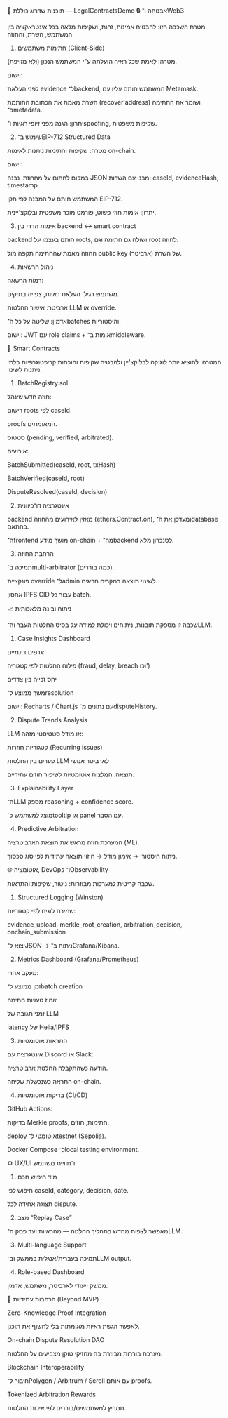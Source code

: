 🚀 תוכנית שדרוג כוללת — LegalContractsDemo
🔒 אבטחה ו־Web3

מטרת השכבה הזו: להבטיח אמינות, זהות, ושקיפות מלאה בכל אינטראקציה בין המשתמש, השרת, והחוזה.

1. חתימות משתמשים (Client-Side)

מטרה: לאמת שכל ראיה הועלתה ע"י המשתמש הנכון (ולא מזויפת).

יישום:

לפני העלאת evidence ל־backend, המשתמש חותם עליו עם Metamask.

השרת מאמת את הכתובת החותמת (recover address) ושומר את החתימה ב־metadata.

יתרון: הגנה מפני זיופי ראיות ו־spoofing, שקיפות משפטית.

2. שימוש ב־EIP-712 Structured Data

מטרה: שקיפות וחתימות ניתנות לאימות on-chain.

יישום:

במקום לחתום על מחרוזת, נבנה JSON מבני עם השדות: caseId, evidenceHash, timestamp.

המשתמש חותם על המבנה לפי תקן EIP-712.

יתרון: אימות חוזי פשוט, פורמט מוכר משפטית ובלוקצ'יינית.

3. אימות הדדי בין backend ↔ smart contract

backend חותם בעצמו על roots, ושולח גם חתימה וגם root לחוזה.

החוזה מאמת שהחתימה תקפה מול public key של השרת (ארביטר).

4. ניהול הרשאות

רמות הרשאה:

משתמש רגיל: העלאת ראיות, צפייה בתיקים.

ארביטר: אישור החלטות LLM או override.

אדמין: שליטה על כל ה־batches והיסטוריות.

יישום: JWT עם role claims + אימות ב־middleware.

🧩 Smart Contracts

המטרה: להוציא יותר לוגיקה לבלוקצ'יין ולהבטיח שקיפות והוכחות קריפטוגרפיות בלתי ניתנות לשינוי.

1. BatchRegistry.sol

חוזה חדש שינהל:

רישום roots לפי caseId.

proofs המאומתים.

סטטוס (pending, verified, arbitrated).

אירועים:

BatchSubmitted(caseId, root, txHash)

BatchVerified(caseId, root)

DisputeResolved(caseId, decision)

2. אינטגרציה דו־כיוונית

backend מאזין לאירועים מהחוזה (ethers.Contract.on), ומעדכן את ה־database בהתאם.

ה־frontend מושך מידע on-chain + מה־backend לסנכרון מלא.

3. הרחבת החוזה

תמיכה ב־multi-arbitrator (כמה בוררים).

פונקציית override ל־admin לשינוי תוצאה במקרים חריגים.

אחסון IPFS CID עבור כל batch.

📈 ניתוח ובינה מלאכותית

שכבה זו מספקת תובנות, ניתוחים ויכולת למידה על בסיס החלטות העבר וה־LLM.

1. Case Insights Dashboard

גרפים דינמיים:

פילוח החלטות לפי קטגוריה (fraud, delay, breach וכו’)

יחס זכייה בין צדדים

משך ממוצע ל־resolution

יישום: Recharts / Chart.js עם נתונים מ־disputeHistory.

2. Dispute Trends Analysis

LLM או מודל סטטיסטי מזהה:

קטגוריות חוזרות (Recurring issues)

פערים בין החלטות LLM לארביטר אנושי

תוצאה: המלצות אוטומטיות לשיפור חוזים עתידיים.

3. Explainability Layer

ה־LLM מספק reasoning + confidence score.

מוצג למשתמש כ־tooltip או panel עם הסבר.

4. Predictive Arbitration

המערכת חוזה מראש את תוצאת הארביטרציה (ML).

ניתוח היסטורי → אימון מודל → חיזוי תוצאה עתידית לפי סוג סכסוך.

🌐 אוטומציה, DevOps ו־Observability

שכבה קריטית למערכות מבוזרות: ניטור, שקיפות והתראות.

1. Structured Logging (Winston)

שמירת לוגים לפי קטגוריות:

evidence_upload, merkle_root_creation, arbitration_decision, onchain_submission

יצוא ל־JSON → ניתוח ב־Grafana/Kibana.

2. Metrics Dashboard (Grafana/Prometheus)

מעקב אחרי:

זמן ממוצע ל־batch creation

אחוז טעויות חתימה

זמני תגובה של LLM

latency של Helia/IPFS

3. התראות אוטומטיות

אינטגרציה עם Discord או Slack:

הודעה כשהתקבלה החלטת ארביטרציה.

התראה כשנכשלת שליחה on-chain.

4. בדיקות אוטומטיות (CI/CD)

GitHub Actions:

בדיקות Merkle proofs, חתימות, חוזים.

deploy אוטומטי ל־testnet (Sepolia).

Docker Compose ל־local testing environment.

⚙️ UX/UI ו־חוויית משתמש
1. מוד חיפוש חכם

חיפוש לפי caseId, category, decision, date.

תצוגה אחידה לכל dispute.

2. מצב “Replay Case”

מאפשר לצפות מחדש בתהליך החלטה — מהראיות ועד פסק ה־LLM.

3. Multi-language Support

תמיכה בעברית/אנגלית בממשק וב־LLM output.

4. Role-based Dashboard

ממשק ייעודי לארביטר, משתמש, אדמין.

🧠 הרחבות עתידיות (Beyond MVP)

Zero-Knowledge Proof Integration

לאפשר הגשת ראיות מאומתות בלי לחשוף את תוכנן.

On-chain Dispute Resolution DAO

מערכת בוררות מבוזרת בה מחזיקי טוקן מצביעים על החלטות.

Blockchain Interoperability

חיבור ל־Polygon / Arbitrum / Scroll עם אותם proofs.

Tokenized Arbitration Rewards

תמריץ למשתמשים/בוררים לפי איכות החלטות.